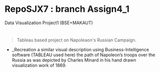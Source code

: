 # RepoSJX7 : branch Assign4_1
Data Visualization Project1 (BSE+MAKAUT)
#
>Tableau based project on Napoleaon's Russian Campaign. 
- _Recreation a similar visual description using Business-Intelligence software (TABLEAU used here) the path of Napoleon’s troops over the Russia as was depicted by Charles Minard in his hand drawn visualization work of 1869.
